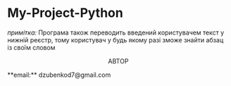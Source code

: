 # My-Project-Python

*примітка:* Програма також переводить введений користувачем текст у нижній реєстр, тому користувач у будь якому разі зможе знайти абзац із своїм словом

<p style="text-align: center;">АВТОР</p>
**email:** dzubenkod7@gmail.com
